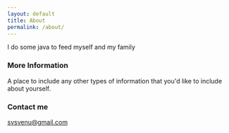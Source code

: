 ```yaml
---
layout: default
title: About
permalink: /about/
---
```


I do some java to feed myself and my family

### More Information

A place to include any other types of information that you'd like to include about yourself.

### Contact me

[svsvenu@gmail.com](mailto:email@domain.com)